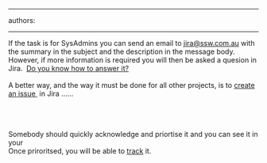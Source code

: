 

---
authors:

---




<span class='intro'> If the task is for SysAdmins you can send an email to <a shape="rect" href="mailto&#58;jira@ssw.com.au">jira@ssw.com.au</a> with the summary in the subject and the description in the message body.&#160; However, if more information is required you will then be asked a quesion in Jira.&#160; <a shape="rect" href="/Management/rulesforbetterjira/Pages/HowdoIansweraquestioninJira.aspx">Do you know how to answer it?</a><br>
<br>
A better way, and the way it must be done for all other projects, is to <a shape="rect" href="http&#58;//jira.ssw.com.au/secure/CreateIssue%21default.jspa" class="ms-rteCustom-External">create an issue </a>&#160;in Jira ...... 
 </span>


  <img alt="" src="/Management/rulesforbetterjira/PublishingImages/Create%20Issue1.png" /> <br>
<br>
<br>
<img alt="" src="/Management/rulesforbetterjira/PublishingImages/CreateIssue2.png" /><br>
<br>
Somebody should quickly acknowledge and priortise it and you can see it in your&#160;<br>
Once priroritsed, you will be able to <a shape="rect" href="/Management/rulesforbetterjira/Pages/TrackingRequests.aspx">track</a> it. 



